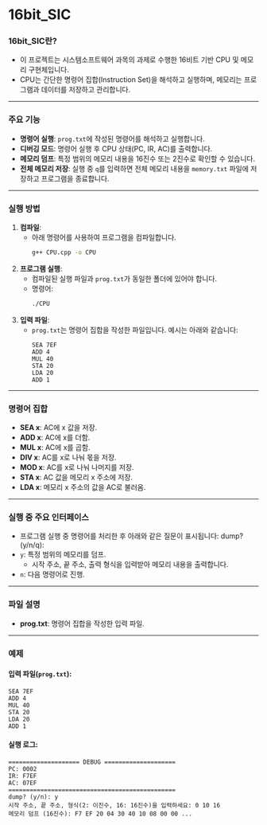 # 16bit_SIC

### 16bit_SIC란?
- 이 프로젝트는 시스템소프트웨어 과목의 과제로 수행한 16비트 기반 CPU 및 메모리 구현체입니다.
- CPU는 간단한 명령어 집합(Instruction Set)을 해석하고 실행하며, 메모리는 프로그램과 데이터를 저장하고 관리합니다.

---

### 주요 기능
- **명령어 실행**: `prog.txt`에 작성된 명령어를 해석하고 실행합니다.
- **디버깅 모드**: 명령어 실행 후 CPU 상태(PC, IR, AC)를 출력합니다.
- **메모리 덤프**: 특정 범위의 메모리 내용을 16진수 또는 2진수로 확인할 수 있습니다.
- **전체 메모리 저장**: 실행 중 `q`를 입력하면 전체 메모리 내용을 `memory.txt` 파일에 저장하고 프로그램을 종료합니다.

---

### 실행 방법
1. **컴파일**:
   - 아래 명령어를 사용하여 프로그램을 컴파일합니다.
     ```bash
     g++ CPU.cpp -o CPU
     ```
2. **프로그램 실행**:
   - 컴파일된 실행 파일과 `prog.txt`가 동일한 폴더에 있어야 합니다.
   - 명령어:
     ```bash
     ./CPU
     ```
3. **입력 파일**:
   - `prog.txt`는 명령어 집합을 작성한 파일입니다. 예시는 아래와 같습니다:
     ```
     SEA 7EF
     ADD 4
     MUL 40
     STA 20
     LDA 20
     ADD 1
     ```

---

### 명령어 집합
- **SEA x**: AC에 x 값을 저장.
- **ADD x**: AC에 x를 더함.
- **MUL x**: AC에 x를 곱함.
- **DIV x**: AC를 x로 나눠 몫을 저장.
- **MOD x**: AC를 x로 나눠 나머지를 저장.
- **STA x**: AC 값을 메모리 x 주소에 저장.
- **LDA x**: 메모리 x 주소의 값을 AC로 불러옴.

---

### 실행 중 주요 인터페이스
- 프로그램 실행 중 명령어를 처리한 후 아래와 같은 질문이 표시됩니다:
dump? (y/n/q):
- `y`: 특정 범위의 메모리를 덤프.
  - 시작 주소, 끝 주소, 출력 형식을 입력받아 메모리 내용을 출력합니다.
- `n`: 다음 명령어로 진행.

---

### 파일 설명
- **prog.txt**: 명령어 집합을 작성한 입력 파일.

---

### 예제
#### 입력 파일(`prog.txt`):
```
SEA 7EF 
ADD 4 
MUL 40 
STA 20 
LDA 20 
ADD 1
```
#### 실행 로그:
```
==================== DEBUG ==================== 
PC: 0002 
IR: F7EF 
AC: 07EF
=============================================== 
dump? (y/n): y 
시작 주소, 끝 주소, 형식(2: 이진수, 16: 16진수)을 입력하세요: 0 10 16 
메모리 덤프 (16진수): F7 EF 20 04 30 40 10 08 00 00 ...
```